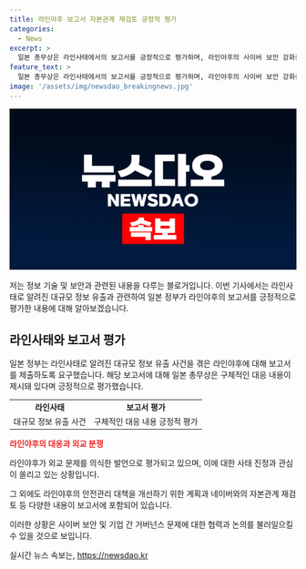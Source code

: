 ```yaml
---
title: 라인야후 보고서 자본관계 재검토 긍정적 평가
categories:
  - News
excerpt: >
  일본 총무상은 라인사태에서의 보고서를 긍정적으로 평가하며, 라인야후의 사이버 보안 강화를 요구하는 한국과의 외교분쟁으로 이어질 가능성에 대한 우려가 나온 가운데, 사태 진정에 대한 관심이 쏠린다고 분석됐다. 이에 앞서 지난해 라인야후의 개인 정보 유출 사건에 대한 대응으로 일본 정부가 구체적인 대응책을 제시하고 있는 상황이다.
feature_text: >
  일본 총무상은 라인사태에서의 보고서를 긍정적으로 평가하며, 라인야후의 사이버 보안 강화를 요구하는 한국과의 외교분쟁으로 이어질 가능성에 대한 우려가 나온 가운데, 사태 진정에 대한 관심이 쏠린다고 분석됐다. 이에 앞서 지난해 라인야후의 개인 정보 유출 사건에 대한 대응으로 일본 정부가 구체적인 대응책을 제시하고 있는 상황이다.
image: '/assets/img/newsdao_breakingnews.jpg'
---
```


<p><img src="/assets/img/newsdao_breakingnews.jpg" alt="ranknews 속보" /></p>

<p>저는 정보 기술 및 보안과 관련된 내용을 다루는 블로거입니다. 이번 기사에서는 라인사태로 알려진 대규모 정보 유출과 관련하여 일본 정부가 라인야후의 보고서를 긍정적으로 평가한 내용에 대해 알아보겠습니다.</p>

<h2 data-ke-size="size26">라인사태와 보고서 평가</h2>

<p data-ke-size="size16">일본 정부는 라인사태로 알려진 대규모 정보 유출 사건을 겪은 라인야후에 대해 보고서를 제출하도록 요구했습니다. 해당 보고서에 대해 일본 총무상은 구체적인 대응 내용이 제시돼 있다며 긍정적으로 평가했습니다.</p>

<table>
  <tr>
    <td style="text-align: center; height: 17px;"><b>라인사태</b></td>
    <td style="text-align: center; height: 17px;"><b>보고서 평가</b></td>
  </tr>
  <tr>
    <td style="text-align: center; height: 17px;">대규모 정보 유출 사건</td>
    <td style="text-align: center; height: 17px;">구체적인 대응 내용 긍정적 평가</td>
  </tr>
</table>

<p><b><span style="color: #ee2323;">라인야후의 대응과 외교 분쟁</span></b></p>

<p data-ke-size="size16">라인야후가 외교 문제를 의식한 발언으로 평가되고 있으며, 이에 대한 사태 진정과 관심이 쏠리고 있는 상황입니다.</p>

<p>그 외에도 라인야후의 안전관리 대책을 개선하기 위한 계획과 네이버와의 자본관계 재검토 등 다양한 내용이 보고서에 포함되어 있습니다.</p>

<p>이러한 상황은 사이버 보안 및 기업 간 거버넌스 문제에 대한 협력과 논의를 불러일으킬 수 있을 것으로 보입니다.</p>
실시간 뉴스 속보는, <a href="https://newsdao.kr" rel="dofollow">https://newsdao.kr</a>


